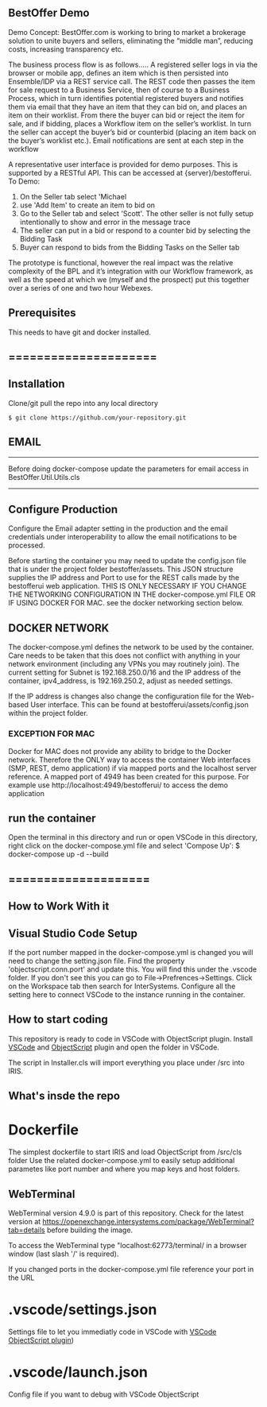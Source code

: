 ## BestOffer Demo

Demo Concept:
BestOffer.com is working to bring to market a brokerage solution to unite buyers and sellers, eliminating 
the “middle man”, reducing costs, increasing transparency etc.

The business process flow is as follows…..
A registered seller logs in via the browser or mobile app, defines an item which is then persisted into 
Ensemble/IDP via a REST service call. The REST code then passes the item for sale request to a Business 
Service, then of course to a Business Process, which in turn identifies potential registered buyers and 
notifies them via email that they have an item that they can bid on, and places an item on their worklist. 
From there the buyer can bid or reject the item for sale, and if bidding, places a Workflow item on the seller’s 
worklist.  In turn the seller can accept the buyer’s bid or counterbid (placing an item back on the buyer’s worklist 
etc.). Email notifications are sent at each step in the workflow

A representative user interface is provided for demo purposes.  This is supported by a RESTful API.
This can be accessed at {server}/bestofferui.  To Demo: 
1. On the Seller tab select 'Michael
2. use 'Add Item' to create an item to bid on
3. Go to the Seller tab and select 'Scott'.  The other seller is not fully setup intentionally to show and error
in the message trace
4. The seller can put in a bid or respond to a counter bid by selecting the Bidding Task
5. Buyer can respond to bids from the Bidding Tasks on the Seller tab

The prototype is functional, however the real impact was the relative complexity of the BPL and it’s integration with 
our Workflow framework, as well as the speed at which we (myself and the prospect) put this together over a series of 
one and two hour Webexes.

## Prerequisites
This needs to have git and docker installed.

## =====================
## Installation 

Clone/git pull the repo into any local directory

```
$ git clone https://github.com/your-repository.git
```

## EMAIL
*************
Before doing docker-compose update the parameters for email access in BestOffer.Util.Utils.cls
*************

## Configure Production
Configure the Email adapter setting in the production and the email credentials under interoperability
to allow the email notifications to be processed.

Before starting the container you may need to update the config.json file that is under the project
folder bestoffer/assets.  This JSON structure supplies the IP address and Port to use for the REST
calls made by the bestofferui web application.  THIS IS ONLY NECESSARY IF YOU CHANGE THE NETWORKING
CONFIGURATION IN THE docker-compose.yml FILE OR IF USING DOCKER FOR MAC.  see the docker networking
section below.

## DOCKER NETWORK
The docker-compose.yml defines the network to be used by the container.  Care needs to be taken that 
this does not conflict with anything in your network environment (including any VPNs you may routinely
join).  The current setting for Subnet is 192.168.250.0/16 and the IP address of the container,
ipv4_address, is 192.169.250.2, adjust as needed settings.

If the IP address is changes also change the configuration file for the Web-based User interface. This
can be found at bestofferui/assets/config.json within the project folder.

### EXCEPTION FOR MAC
Docker for MAC does not provide any ability to bridge to the Docker network.  Therefore the ONLY way to
access the container Web interfaces (SMP, REST, demo application) if via mapped ports and the localhost
server reference.  A mapped port of 4949 has been created for this purpose.  For example use
http://localhost:4949/bestofferui/ to access the demo application

## run the container
Open the terminal in this directory and run or open VSCode in this directory,
right click on the docker-compose.yml file and select 'Compose Up':
$ docker-compose up -d --build

## ====================
## How to Work With it
## Visual Studio Code Setup
If the port number mapped in the docker-compose.yml is changed you will need to change the setting.json file.
Find the property 'objectscript.conn.port' and update this.  You will find this under the .vscode folder. If
you don't see this you can go to File->Prefrences->Settings. Click on the Workspace tab then search for
InterSystems. Configure all the setting here to connect VSCode to the instance running in the container.

## How to start coding
This repository is ready to code in VSCode with ObjectScript plugin.
Install [VSCode](https://code.visualstudio.com/) and [ObjectScript](https://marketplace.visualstudio.com/items?itemName=daimor.vscode-objectscript) plugin and open the folder in VSCode.

The script in Installer.cls will import everything you place under /src into IRIS.

## What's insde the repo

# Dockerfile

The simplest dockerfile to start IRIS and load ObjectScript from /src/cls folder
Use the related docker-compose.yml to easily setup additional parametes like port number and where you map keys and host folders.

## WebTerminal
WebTerminal version 4.9.0 is part of this repository.  Check for the latest version at
https://openexchange.intersystems.com/package/WebTerminal?tab=details before building 
the image.

To access the WebTerminal type "localhost:62773/terminal/  in a browser window (last slash '/' is required).  

If you changed ports in the docker-compose.yml file reference your port in the URL

# .vscode/settings.json

Settings file to let you immediatly code in VSCode with [VSCode ObjectScript plugin](https://marketplace.visualstudio.com/items?itemName=daimor.vscode-objectscript))

# .vscode/launch.json
Config file if you want to debug with VSCode ObjectScript
